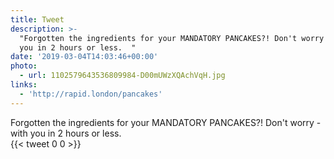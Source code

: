 ```yaml
---
title: Tweet
description: >-
  "Forgotten the ingredients for your MANDATORY PANCAKES?! Don't worry - with
  you in 2 hours or less.  "
date: '2019-03-04T14:03:46+00:00'
photo:
  - url: 1102579643536809984-D00mUWzXQAchVqH.jpg
links:
  - 'http://rapid.london/pancakes'
---
```

Forgotten the ingredients for your MANDATORY PANCAKES?! Don't worry - with you in 2 hours or less.  
      {{< tweet 0 0 >}}
    

